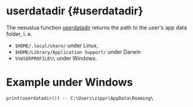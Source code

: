 userdatadir {#userdatadir}
========

The nexuslua function [userdatadir](userdatadir.md) returns the path to the user's app data folder, i. e.

- `$HOME/.local/share/` under Linux,
- `$HOME/Library/Application Support/` under Darwin
- `%%USERPROFILE%\` under Windows.

# Example under Windows

    print(userdatadir()) -- C:\Users\zippr\AppData\Roaming\